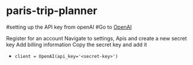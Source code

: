 # paris-trip-planner
#setting up the API key from openAI
#Go to 
<a href="https://platform.openai.com/docs/overview">OpenAI</a>

Register for an account
Navigate to settings, Apis and create a new secret key
Add billing information
Copy the secret key and add it
- `client = OpenAI(api_key='<secret-key>')` 
